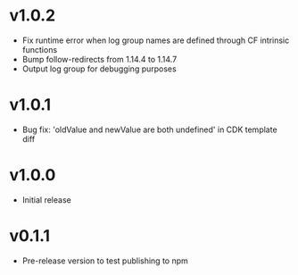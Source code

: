 # v1.0.2
- Fix runtime error when log group names are defined through CF intrinsic functions
- Bump follow-redirects from 1.14.4 to 1.14.7
- Output log group for debugging purposes

# v1.0.1

- Bug fix: 'oldValue and newValue are both undefined' in CDK template diff

# v1.0.0

- Initial release

# v0.1.1

- Pre-release version to test publishing to npm
